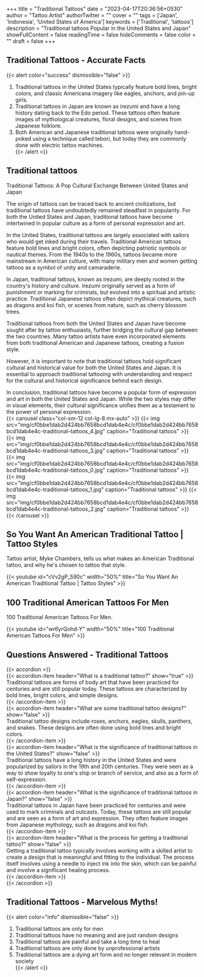 +++
title = "Traditional Tattoos"
date = "2023-04-17T20:36:56+0530"
author = "Tattoo Artist"
authorTwitter = ""
cover = ""
tags = ['Japan', 'Indonesia', 'United States of America']
keywords = ['Traditional', 'tattoos']
description = "Traditional tattoos Popular in the United States and Japan"
showFullContent = false
readingTime = false
hideComments = false
color = ""
draft = false
+++
## Traditional Tattoos - Accurate Facts 
{{< alert color="success" dismissible="false" >}}  
1. Traditional tattoos in the United States typically feature bold lines, bright colors, and classic Americana imagery like eagles, anchors, and pin-up girls.  
1. Traditional tattoos in Japan are known as irezumi and have a long history dating back to the Edo period. These tattoos often feature images of mythological creatures, floral designs, and scenes from Japanese folklore.  
1. Both American and Japanese traditional tattoos were originally hand-poked using a technique called tebori, but today they are commonly done with electric tattoo machines.  
{{< /alert >}}  
## Traditional tattoos  

Traditional Tattoos: A Pop Cultural Exchange Between United States and Japan

The origin of tattoos can be traced back to ancient civilizations, but traditional tattoos have undoubtedly remained steadfast in popularity. For both the United States and Japan, traditional tattoos have become intertwined in popular culture as a form of personal expression and art.

In the United States, traditional tattoos are largely associated with sailors who would get inked during their travels. Traditional American tattoos feature bold lines and bright colors, often depicting patriotic symbols or nautical themes. From the 1940s to the 1960s, tattoos became more mainstream in American culture, with many military men and women getting tattoos as a symbol of unity and camaraderie.

In Japan, traditional tattoos, known as irezumi, are deeply rooted in the country's history and culture. Irezumi originally served as a form of punishment or marking for criminals, but evolved into a spiritual and artistic practice. Traditional Japanese tattoos often depict mythical creatures, such as dragons and koi fish, or scenes from nature, such as cherry blossom trees.

Traditional tattoos from both the United States and Japan have become sought after by tattoo enthusiasts, further bridging the cultural gap between the two countries. Many tattoo artists have even incorporated elements from both traditional American and Japanese tattoos, creating a fusion style.

However, it is important to note that traditional tattoos hold significant cultural and historical value for both the United States and Japan. It is essential to approach traditional tattooing with understanding and respect for the cultural and historical significance behind each design.

In conclusion, traditional tattoos have become a popular form of expression and art in both the United States and Japan. While the two styles may differ in visual elements, their cultural significance unifies them as a testament to the power of personal expression.  
{{< carousel class="col-sm-12                        col-lg-8 mx-auto" >}} 
{{< img src="img/cf0bbe1dab2d424bb7658bcd1dab4e4c/cf0bbe1dab2d424bb7658bcd1dab4e4c-traditional-tattoos_4.jpg"                             caption="Traditional tattoos"                                 >}} 
{{< img src="img/cf0bbe1dab2d424bb7658bcd1dab4e4c/cf0bbe1dab2d424bb7658bcd1dab4e4c-traditional-tattoos_3.jpg"                             caption="Traditional tattoos"                                 >}} 
{{< img src="img/cf0bbe1dab2d424bb7658bcd1dab4e4c/cf0bbe1dab2d424bb7658bcd1dab4e4c-traditional-tattoos_0.jpg"                             caption="Traditional tattoos"                                 >}} 
{{< img src="img/cf0bbe1dab2d424bb7658bcd1dab4e4c/cf0bbe1dab2d424bb7658bcd1dab4e4c-traditional-tattoos_1.jpg"                             caption="Traditional tattoos"                                 >}} 
{{< img src="img/cf0bbe1dab2d424bb7658bcd1dab4e4c/cf0bbe1dab2d424bb7658bcd1dab4e4c-traditional-tattoos_2.jpg"                             caption="Traditional tattoos"                                 >}} 
{{< /carousel >}}  
## So You Want An American Traditional Tattoo | Tattoo Styles  

Tattoo artist, Myke Chambers, tells us what makes an American Traditional tattoo, and why he's chosen to tattoo that style.  

{{< youtube id="cVv2gP_590c" width="50%" title="So You Want An American Traditional Tattoo | Tattoo Styles" >}}
## 100 Traditional American Tattoos For Men  

100 Traditional American Tattoos For Men.  

{{< youtube id="wr6yrQohd-Y" width="50%" title="100 Traditional American Tattoos For Men" >}}
## Questions Answered - Traditional Tattoos  
{{< accordion >}}  
  {{< accordion-item header="What is a traditional tattoo?" show="true" >}}  
    Traditional tattoos are forms of body art that have been practiced for centuries and are still popular today. These tattoos are characterized by bold lines, bright colors, and simple designs.  
  {{< /accordion-item >}}  
  {{< accordion-item header="What are some traditional tattoo designs?" show="false" >}}  
    Traditional tattoo designs include roses, anchors, eagles, skulls, panthers, and snakes. These designs are often done using bold lines and bright colors.  
  {{< /accordion-item >}}  
  {{< accordion-item header="What is the significance of traditional tattoos in the United States?" show="false" >}}  
    Traditional tattoos have a long history in the United States and were popularized by sailors in the 19th and 20th centuries. They were seen as a way to show loyalty to one's ship or branch of service, and also as a form of self-expression.  
  {{< /accordion-item >}}  
  {{< accordion-item header="What is the significance of traditional tattoos in Japan?" show="false" >}}  
    Traditional tattoos in Japan have been practiced for centuries and were used to mark criminals and outcasts. Today, these tattoos are still popular and are seen as a form of art and expression. They often feature images from Japanese mythology, such as dragons and koi fish.  
  {{< /accordion-item >}}  
  {{< accordion-item header="What is the process for getting a traditional tattoo?" show="false" >}}  
    Getting a traditional tattoo typically involves working with a skilled artist to create a design that is meaningful and fitting to the individual. The process itself involves using a needle to inject ink into the skin, which can be painful and involve a significant healing process.  
  {{< /accordion-item >}}  
{{< /accordion >}}  
## Traditional Tattoos - Marvelous Myths!  
{{< alert color="info" dismissible="false" >}}  
1. Traditional tattoos are only for men  
1. Traditional tattoos have no meaning and are just random designs  
1. Traditional tattoos are painful and take a long time to heal  
1. Traditional tattoos are only done by unprofessional artists  
1. Traditional tattoos are a dying art form and no longer relevant in modern society  
{{< /alert >}}  
